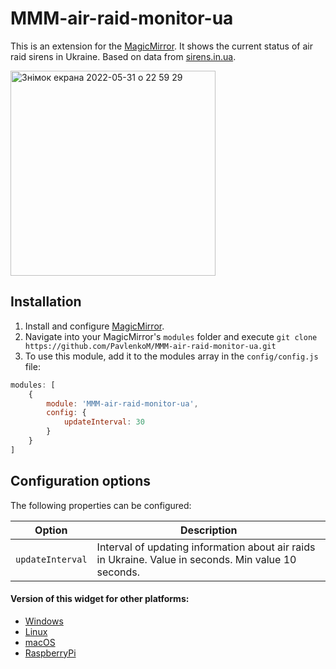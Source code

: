 # MMM-air-raid-monitor-ua

This is an extension for the [MagicMirror](https://github.com/MichMich/MagicMirror). It shows the current status of air raid sirens in Ukraine.
Based on data from [sirens.in.ua](https://sirens.in.ua/).

<img width="328" alt="Знімок екрана 2022-05-31 о 22 59 29" src="https://user-images.githubusercontent.com/9430298/171278252-afbf185c-b40f-4214-8292-6fa9d43af002.png">


## Installation
1. Install and configure [MagicMirror](https://docs.magicmirror.builders).
2. Navigate into your MagicMirror's `modules` folder and execute `git clone https://github.com/PavlenkoM/MMM-air-raid-monitor-ua.git`
3. To use this module, add it to the modules array in the `config/config.js` file:
````javascript
modules: [
	{
		module: 'MMM-air-raid-monitor-ua',
		config: {
			updateInterval: 30
		}
	}
]
````

## Configuration options
The following properties can be configured:

| Option | Description |
| --- | --- |
| `updateInterval` | Interval of updating information about air raids in Ukraine. Value in seconds. Min value 10 seconds. |

#### Version of this widget for other platforms:
* [Windows](https://github.com/dr-mod/air-raid-widget-windows)
* [Linux](https://github.com/dr-mod/air-raid-widget-linux)
* [macOS](https://github.com/dr-mod/air-raid-widget-macos)
* [RaspberryPi](https://github.com/dr-mod/air-raid-monitor)
